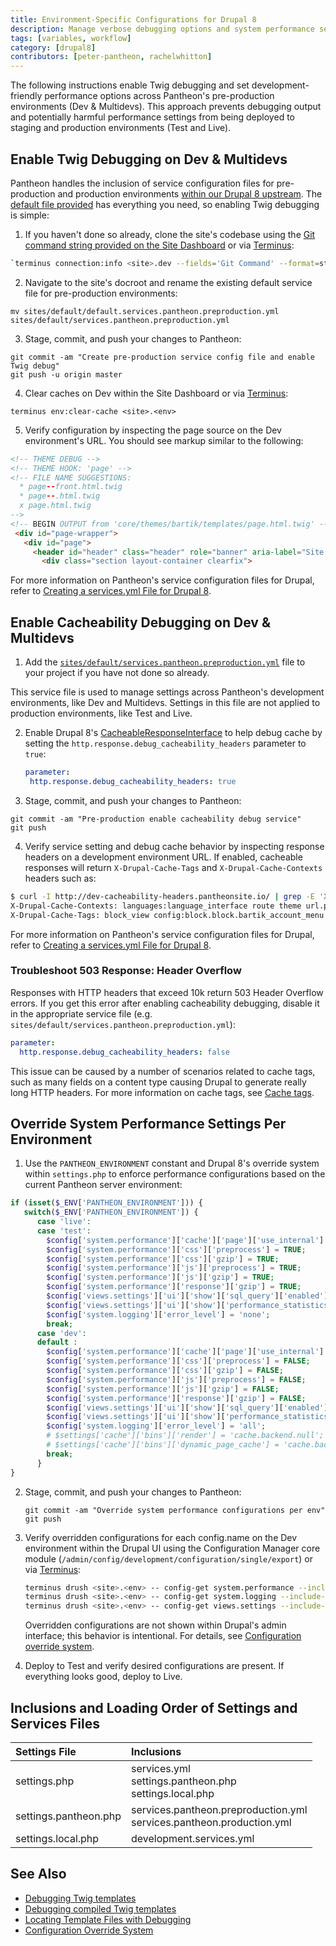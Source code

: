 ```yaml
---
title: Environment-Specific Configurations for Drupal 8
description: Manage verbose debugging options and system performance settings per environment on Pantheon using our service configuration files and Drupal 8's configuration override system.
tags: [variables, workflow]
category: [drupal8]
contributors: [peter-pantheon, rachelwhitton]
---
```

The following instructions enable Twig debugging and set development-friendly performance options across Pantheon's pre-production environments (Dev & Multidevs). This approach prevents debugging output and potentially harmful performance settings from being deployed to staging and production environments (Test and Live).

## Enable Twig Debugging on Dev & Multidevs
Pantheon handles the inclusion of service configuration files for pre-production and production environments [within our Drupal 8 upstream](https://github.com/pantheon-systems/drops-8/blob/master/sites/default/settings.pantheon.php#L31-L48). The [default file provided](https://github.com/pantheon-systems/drops-8/blob/master/sites/default/default.services.pantheon.preproduction.yml) has everything you need, so enabling Twig debugging is simple:

1. If you haven't done so already, clone the site's codebase using the [Git command string provided on the Site Dashboard](/git/#clone-your-site-codebase) or via [Terminus](/terminus):

 ```bash
 `terminus connection:info <site>.dev --fields='Git Command' --format=string`
 ```

2. Navigate to the site's docroot and rename the existing default service file for pre-production environments:

 ```
 mv sites/default/default.services.pantheon.preproduction.yml sites/default/services.pantheon.preproduction.yml
 ```

3. Stage, commit, and push your changes to Pantheon:

 ```
 git commit -am "Create pre-production service config file and enable Twig debug"
 git push -u origin master
 ```

4. Clear caches on Dev within the Site Dashboard or via [Terminus](/terminus):

 ```
 terminus env:clear-cache <site>.<env>
 ```

5. Verify configuration by inspecting the page source on the Dev environment's URL. You should see markup similar to the following:

 ```html
 <!-- THEME DEBUG -->
 <!-- THEME HOOK: 'page' -->
 <!-- FILE NAME SUGGESTIONS:
   * page--front.html.twig
   * page--.html.twig
   x page.html.twig
 -->
 <!-- BEGIN OUTPUT from 'core/themes/bartik/templates/page.html.twig' -->
  <div id="page-wrapper">
    <div id="page">
      <header id="header" class="header" role="banner" aria-label="Site header">
        <div class="section layout-container clearfix">
 ```


For more information on Pantheon's service configuration files for Drupal, refer to [Creating a services.yml File for Drupal 8](/services-yml).


## Enable Cacheability Debugging on Dev & Multidevs
1. Add the [`sites/default/services.pantheon.preproduction.yml`](https://github.com/pantheon-systems/drops-8/blob/master/sites/default/default.services.pantheon.preproduction.yml) file to your project if you have not done so already.

 This service file is used to manage settings across Pantheon's development environments, like Dev and Multidevs. Settings in this file are not applied to production environments, like Test and Live.

2. Enable Drupal 8's [CacheableResponseInterface](https://www.drupal.org/docs/8/api/responses/cacheableresponseinterface#debugging) to help debug cache by setting the `http.response.debug_cacheability_headers` parameter to `true`:

    ```yaml
    parameter:
     http.response.debug_cacheability_headers: true
    ```

3. Stage, commit, and push your changes to Pantheon:

  ```
  git commit -am "Pre-production enable cacheability debug service"
  git push
  ```

4. Verify service setting and debug cache behavior by inspecting response headers on a development environment URL. If enabled, cacheable responses will return `X-Drupal-Cache-Tags` and `X-Drupal-Cache-Contexts` headers such as:

  ```bash
  $ curl -I http://dev-cacheability-headers.pantheonsite.io/ | grep -E 'X-Drupal-Cache-Context|X-Drupal-Cache-Tags'
  X-Drupal-Cache-Contexts: languages:language_interface route theme url.path.parent url.query_args url.site user.node_grants:view user.permissions user.roles:authenticated
  X-Drupal-Cache-Tags: block_view config:block.block.bartik_account_menu config:block.block.bartik_branding config:block.block.bartik_breadcrumbs config:block.block.bartik_content config:block.block.bartik_footer config:block.block.bartik_help config:block.block.bartik_local_actions config:block.block.bartik_local_tasks config:block.block.bartik_main_menu config:block.block.bartik_messages config:block.block.bartik_page_title config:block.block.bartik_powered config:block.block.bartik_search config:block.block.bartik_tools config:block_list config:color.theme.bartik config:search.settings config:system.menu.account config:system.menu.footer config:system.menu.main config:system.menu.tools config:system.site config:user.role.anonymous config:views.view.frontpage http_response node_list rendered
  ```

For more information on Pantheon's service configuration files for Drupal, refer to [Creating a services.yml File for Drupal 8](/services-yml).


### Troubleshoot 503 Response: Header Overflow
Responses with HTTP headers that exceed 10k return 503 Header Overflow errors. If you get this error after enabling cacheability debugging, disable it in the appropriate service file (e.g. `sites/default/services.pantheon.preproduction.yml`):

```yaml
parameter:
  http.response.debug_cacheability_headers: false
```

This issue can be caused by a number of scenarios related to cache tags, such as many fields on a content type causing Drupal to generate really long HTTP headers. For more information on cache tags, see [Cache tags](https://www.drupal.org/docs/8/api/cache-api/cache-tags).

## Override System Performance Settings Per Environment

1. Use the `PANTHEON_ENVIRONMENT` constant and Drupal 8's override system within `settings.php` to enforce performance configurations based on the current Pantheon server environment:

  ```php
  if (isset($_ENV['PANTHEON_ENVIRONMENT'])) {
  	 switch($_ENV['PANTHEON_ENVIRONMENT']) {
  		case 'live':
  		case 'test':
          $config['system.performance']['cache']['page']['use_internal'] = TRUE;
          $config['system.performance']['css']['preprocess'] = TRUE;
          $config['system.performance']['css']['gzip'] = TRUE;
          $config['system.performance']['js']['preprocess'] = TRUE;
          $config['system.performance']['js']['gzip'] = TRUE;
          $config['system.performance']['response']['gzip'] = TRUE;
          $config['views.settings']['ui']['show']['sql_query']['enabled'] = FALSE;
          $config['views.settings']['ui']['show']['performance_statistics'] = FALSE;
          $config['system.logging']['error_level'] = 'none';
		  break;
  		case 'dev':
        default :
          $config['system.performance']['cache']['page']['use_internal'] = FALSE;
          $config['system.performance']['css']['preprocess'] = FALSE;
          $config['system.performance']['css']['gzip'] = FALSE;
          $config['system.performance']['js']['preprocess'] = FALSE;
          $config['system.performance']['js']['gzip'] = FALSE;
          $config['system.performance']['response']['gzip'] = FALSE;
          $config['views.settings']['ui']['show']['sql_query']['enabled'] = TRUE;
          $config['views.settings']['ui']['show']['performance_statistics'] = TRUE;
          $config['system.logging']['error_level'] = 'all';
          # $settings['cache']['bins']['render'] = 'cache.backend.null';
          # $settings['cache']['bins']['dynamic_page_cache'] = 'cache.backend.null';
		  break;
    	}
  }
  ```

2. Stage, commit, and push your changes to Pantheon:

    ```
    git commit -am "Override system performance configurations per env"
    git push
    ```


3. Verify overridden configurations for each config.name on the Dev environment within the Drupal UI using the Configuration Manager core module (`/admin/config/development/configuration/single/export`) or via [Terminus](/terminus):

   ```bash
   terminus drush <site>.<env> -- config-get system.performance --include-overidden
   terminus drush <site>.<env> -- config-get system.logging --include-overidden
   terminus drush <site>.<env> -- config-get views.settings --include-overidden
   ```

   <Alert title="Note" type="info">

   Overridden configurations are not shown within Drupal's admin interface; this behavior is intentional. For details, see [Configuration override system](https://www.drupal.org/docs/8/api/configuration-api/configuration-override-system).

   </Alert>

4. Deploy to Test and verify desired configurations are present. If everything looks good, deploy to Live.


## Inclusions and Loading Order of Settings and Services Files

| Settings File         | Inclusions |
|:--------------------- |:---------- |
| settings.php          | services.yml <Popover title="Requires Manual Creation" content="Does not exist within Pantheon's upstream by default but is included if found on all Pantheon environments." /> <br /> settings.pantheon.php <br /> settings.local.php <Popover title=".gitignore" content="Excluded from version control via .gitignore within Pantheon's Drupal 8 upstream. It is not loaded by default on any Pantheon environment but is included if found on local environments." /> |
| settings.pantheon.php | services.pantheon.preproduction.yml <Popover title="Requires Manual Creation" content="Does not exist within Pantheon's upstream by default but is included if found on Dev and Multidev Pantheon environments." /> <br /> services.pantheon.production.yml <Popover title="Requires Manual Creation" content="Does not exist within Pantheon's upstream by default but is included if found on Test and Live Pantheon environments." /> <br /> |
| settings.local.php <Popover title=".gitignore" content="Excluded from version control via .gitignore within Pantheon's Drupal 8 upstream. It is not loaded by default on any Pantheon environment but is included if found on local environments." /> |  development.services.yml <Popover title=".gitignore" content="Excluded from version control via .gitignore within Pantheon's Drupal 8 upstream. It is not included by default on any Pantheon environment." /> |

## See Also

- [Debugging Twig templates](https://www.drupal.org/docs/8/theming/twig/debugging-twig-templates)
- [Debugging compiled Twig templates](https://www.drupal.org/docs/8/theming/twig/debugging-compiled-twig-templates)
- [Locating Template Files with Debugging](https://www.drupal.org/docs/8/theming/twig/locating-template-files-with-debugging)
- [Configuration Override System](https://www.drupal.org/docs/8/api/configuration-api/configuration-override-system)
